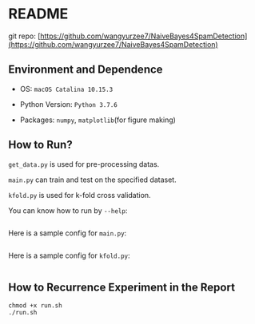 # README

git repo: [https://github.com/wangyurzee7/NaiveBayes4SpamDetection](https://github.com/wangyurzee7/NaiveBayes4SpamDetection)

## Environment and Dependence

* OS: `macOS Catalina 10.15.3`

* Python Version: `Python 3.7.6`

* Packages: `numpy`, `matplotlib`(for figure making)

## How to Run?

`get_data.py` is used for pre-processing datas.

`main.py` can train and test on the specified dataset.

`kfold.py` is used for k-fold cross validation.

You can know how to run by `--help`:

```

```

Here is a sample config for `main.py`:

```

```

Here is a sample config for `kfold.py`:

```

```

## How to Recurrence Experiment in the Report

```
chmod +x run.sh
./run.sh
```
